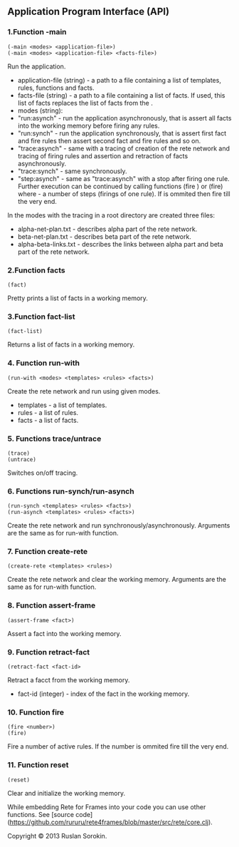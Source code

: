 ## Application Program Interface (API) ##

### 1.Function -main ###
```
(-main <modes> <application-file>)
(-main <modes> <application-file> <facts-file>)
```
Run the application. 
- application-file (string) - a path to a file containing a list of templates, rules, functions and facts.
- facts-file (string) - a path to a file containing a list of facts. If used, this list of facts replaces the list of facts from the <application-file>.
- modes (string):
- "run:asynch" - run the application asynchronously, that is assert all facts into the working memory before firing any rules. 
- "run:synch"  - run the application synchronously, that is assert first fact and fire rules then assert second fact and fire rules and so on.
- "trace:asynch" - same with a tracing of creation of the rete network and tracing of firing rules and assertion and retraction of facts asynchronously.
- "trace:synch"  - same synchronously.
- "step:asynch"  - same as "trace:asynch" with a stop after firing one rule. Further execution can be continued by calling functions (fire <n>) or (fire) where <n> - a number of steps (firings of one rule). If <n> is ommited then fire till the very end.
	
In the modes with the tracing in a root directory are created three files:
	
- alpha-net-plan.txt	 - describes alpha part of the rete network.
- beta-net-plan.txt	 - describes beta part of the rete network.
- alpha-beta-links.txt - describes the links between alpha part and beta part of the rete network.
	
### 2.Function facts ###
```
(fact)
```
Pretty prints a list of facts in a working memory.

### 3.Function fact-list ###
```
(fact-list)
```
Returns a list of facts in a working memory.

### 4. Function run-with ###
```
(run-with <modes> <templates> <rules> <facts>)
```
Create the rete network and run using given modes.
- templates - a list of templates.
- rules - a list of rules.
- facts - a list of facts.

### 5. Functions trace/untrace ###
```
(trace)
(untrace)
```
Switches on/off tracing.

### 6. Functions run-synch/run-asynch ###
```
(run-synch <templates> <rules> <facts>)
(run-asynch <templates> <rules> <facts>)
```
Create the rete network and run synchronously/asynchronously.
Arguments are the same as for run-with function.

### 7. Function create-rete ###
```
(create-rete <templates> <rules>)
```
Create the rete network and clear the working memory.
Arguments are the same as for run-with function.

### 8. Function assert-frame ###
```
(assert-frame <fact>)
```
Assert a fact into the working memory.

### 9. Function retract-fact ###
```
(retract-fact <fact-id>
```
Retract a facct from the working memory.
- fact-id (integer) - index of the fact in the working memory.

### 10. Function fire ###
```
(fire <number>)
(fire)
```
Fire a number of active rules. If the number is ommited fire till the very end.

### 11. Function reset ###
```
(reset)
```
Clear and initialize the working memory.

While embedding Rete for Frames into your code you can use other functions. See [source code] (https://github.com/rururu/rete4frames/blob/master/src/rete/core.clj).

Copyright © 2013 Ruslan Sorokin.
